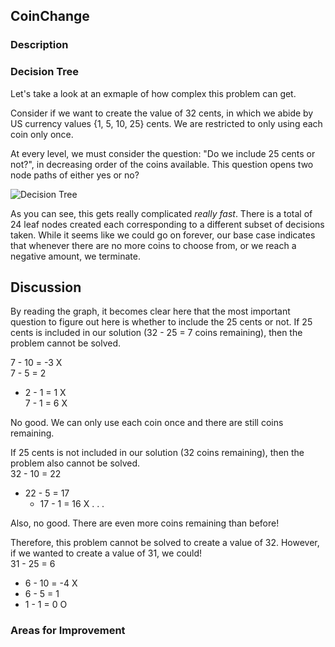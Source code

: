 ## CoinChange 

### Description 

### Decision Tree
Let's take a look at an exmaple of how complex this problem can get. 

Consider if we want to create the value of 32 cents, in which we abide by US currency values {1, 5, 10, 25} cents. We are restricted to only using each coin only once.

At every level, we must consider the question: "Do we include 25 cents or not?", in decreasing order of the coins available. This question opens two node paths of either yes or no? 

![Decision Tree](https://user-images.githubusercontent.com/94495024/231309197-4f5e1e2c-97ec-4084-ac6c-b2cf4e9c5a60.jpg)

As you can see, this gets really complicated _really fast_. There is a total of 24 leaf nodes created each corresponding to a different subset of decisions taken. While it seems like we could go on forever, our base case indicates that whenever there are no more coins to choose from, or we reach a negative amount, we terminate.

## Discussion
By reading the graph, it becomes clear here that the most important question to figure out here is whether to include the 25 cents or not. If 25 cents is included in our solution (32 - 25 = 7 coins remaining), then the problem cannot be solved. 

7 - 10 = -3 X <br />
7 - 5 = 2 <br />
 * 2 - 1 = 1 X <br />
7 - 1 = 6 X <br />

No good. We can only use each coin once and there are still coins remaining.

If 25 cents is not included in our solution (32 coins remaining), then the problem also cannot be solved.
<br />
32 - 10 = 22
 * 22 - 5 = 17
    * 17 - 1 = 16 X
. . . 

Also, no good. There are even more coins remaining than before! 

Therefore, this problem cannot be solved to create a value of 32. However, if we wanted to create a value of 31, we could!
<br />
31 - 25 = 6
 * 6 - 10 = -4 X
 * 6 - 5 = 1
 * 1 - 1 = 0 O

### Areas for Improvement 




